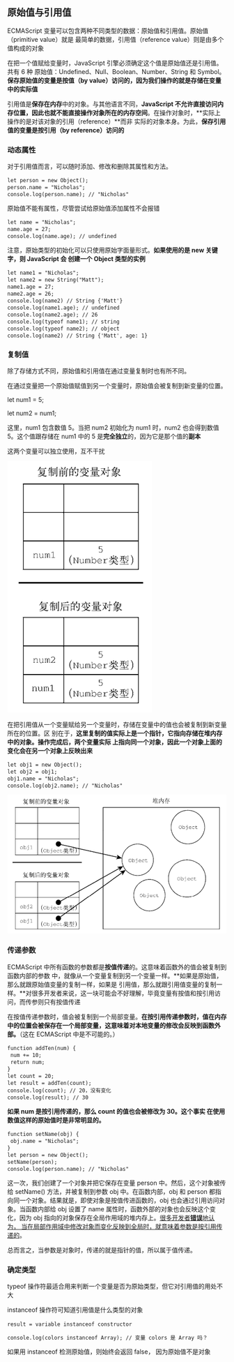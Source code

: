 ## 原始值与引用值

ECMAScript 变量可以包含两种不同类型的数据：原始值和引用值。原始值（primitive value）就是 最简单的数据，引用值（reference value）则是由多个值构成的对象

在把一个值赋给变量时，JavaScript 引擎必须确定这个值是原始值还是引用值。共有 6 种 原始值：Undefined、Null、Boolean、Number、String 和 Symbol。**保存原始值的变量是按值（by  value）访问的，因为我们操作的就是存储在变量中的实际值**

引用值是**保存在内存**中的对象。与其他语言不同，**JavaScript 不允许直接访问内存位置，因此也就不能直接操作对象所在的内存空间**。在操作对象时，**实际上操作的是对该对象的引用（reference）**而非 实际的对象本身。为此，**保存引用值的变量是按引用（by reference）访问的**

### 动态属性

对于引用值而言，可以随时添加、修改和删除其属性和方法。

```
let person = new Object(); 
person.name = "Nicholas"; 
console.log(person.name); // "Nicholas"
```

原始值不能有属性，尽管尝试给原始值添加属性不会报错

```
let name = "Nicholas"; 
name.age = 27; 
console.log(name.age); // undefined
```

注意，原始类型的初始化可以只使用原始字面量形式。**如果使用的是 new 关键字，则 JavaScript 会 创建一个 Object 类型的实例**

```
let name1 = "Nicholas"; 
let name2 = new String("Matt"); 
name1.age = 27; 
name2.age = 26; 
console.log(name2) // String {'Matt'}
console.log(name1.age); // undefined 
console.log(name2.age); // 26 
console.log(typeof name1); // string 
console.log(typeof name2); // object
console.log(name2) // String {'Matt', age: 1}
```

### 复制值

除了存储方式不同，原始值和引用值在通过变量复制时也有所不同。

在通过变量把一个原始值赋值到另一个变量时，原始值会被复制到新变量的位置。

let num1 = 5;  

let num2 = num1;  

这里，num1 包含数值 5。当把 num2 初始化为 num1 时，num2 也会得到数值 5。这个值跟存储在 num1 中的 5 是**完全独立**的，因为它是那个值的**副本**

这两个变量可以独立使用，互不干扰

![image-20220407144934465](assets/image-20220407144934465.png)

在把引用值从一个变量赋给另一个变量时，存储在变量中的值也会被复制到新变量所在的位置。区 别在于，**这里复制的值实际上是一个指针，它指向存储在堆内存中的对象。操作完成后，两个变量实际 上指向同一个对象，因此一个对象上面的变化会在另一个对象上反映出来**

```
let obj1 = new Object(); 
let obj2 = obj1; 
obj1.name = "Nicholas"; 
console.log(obj2.name); // "Nicholas" 
```

![image-20220407145159253](assets/image-20220407145159253.png)

### 传递参数

ECMAScript 中所有函数的参数都是**按值传递**的。这意味着函数外的值会被复制到函数内部的参数 中，就像从一个变量复制到另一个变量一样。**如果是原始值，那么就跟原始值变量的复制一样，如果是 引用值，那么就跟引用值变量的复制一样。**对很多开发者来说，这一块可能会不好理解，毕竟变量有按值和按引用访问，而传参则只有按值传递

在按值传递参数时，值会被复制到一个局部变量。**在按引用传递参数时，值在内存中的位置会被保存在一个局部变量，这意味着对本地变量的修改会反映到函数外部。**（这在 ECMAScript 中是不可能的。）

```
function addTen(num) { 
 num += 10; 
 return num; 
} 
let count = 20;
let result = addTen(count); 
console.log(count); // 20，没有变化
console.log(result); // 30
```

**如果 num 是按引用传递的，那么 count 的值也会被修改为 30。这个事实 在使用数值这样的原始值时是非常明显的。**

```
function setName(obj) { 
 obj.name = "Nicholas"; 
} 
let person = new Object(); 
setName(person); 
console.log(person.name); // "Nicholas"
```

这一次，我们创建了一个对象并把它保存在变量 person 中。然后，这个对象被传给 setName() 方法，并被复制到参数 obj 中。在函数内部，obj 和 person 都指向同一个对象。结果就是，即使对象是按值传进函数的，obj 也会通过引用访问对象。当函数内部给 obj 设置了 name 属性时，函数外部的对象也会反映这个变化，因为 obj 指向的对象保存在全局作用域的堆内存上。<u>很多开发者**错误**地认为， 当在局部作用域中修改对象而变化反映到全局时，就意味着参数是按引用传递的</u>。

总而言之，当参数是对象时，传递的就是指针的值，所以属于值传递。

### 确定类型

typeof 操作符最适合用来判断一个变量是否为原始类型，但它对引用值的用处不大

instanceof 操作符可知道引用值是什么类型的对象

`result = variable instanceof constructor`

`console.log(colors instanceof Array); // 变量 colors 是 Array 吗？`

如果用 instanceof 检测原始值，则始终会返回 false， 因为原始值不是对象

